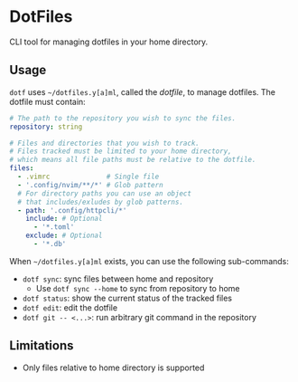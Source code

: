 # DotFiles

CLI tool for managing dotfiles in your home directory.

## Usage

`dotf` uses `~/dotfiles.y[a]ml`, called the _dotfile_, to manage dotfiles.
The dotfile must contain:

```yaml
# The path to the repository you wish to sync the files.
repository: string

# Files and directories that you wish to track.
# Files tracked must be limited to your home directory,
# which means all file paths must be relative to the dotfile.
files:
  - .vimrc              # Single file
  - '.config/nvim/**/*' # Glob pattern
  # For directory paths you can use an object
  # that includes/exludes by glob patterns.
  - path: '.config/httpcli/*'
    include: # Optional
      - '*.toml'
    exclude: # Optional
      - '*.db'
  ```

When `~/dotfiles.y[a]ml`  exists, you can use the following sub-commands:
- `dotf sync`: sync files between home and repository
  - Use `dotf sync --home` to sync from repository to home
- `dotf status`: show the current status of the tracked files
- `dotf edit`: edit the dotfile
- `dotf git -- <...>`: run arbitrary git command in the repository

## Limitations
- Only files relative to home directory is supported
